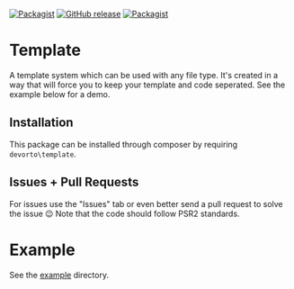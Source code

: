 [![Packagist](https://img.shields.io/packagist/l/gdwebs/template.svg?maxAge=86400)](LICENSE.md)
[![GitHub release](https://img.shields.io/github/release/GeoffreyDijkstra/template.svg?maxAge=86400)](https://github.com/GeoffreyDijkstra/template/releases)
[![Packagist](https://img.shields.io/packagist/dd/gdwebs/template.svg?maxAge=86400)](https://packagist.org/packages/gdwebs/template)

# Template
A template system which can be used with any file type.
It's created in a way that will force you to keep your template and code seperated.
See the example below for a demo.

## Installation
This package can be installed through composer by requiring `devorto\template`.

## Issues + Pull Requests
For issues use the "Issues" tab or even better send a pull request to solve the issue :wink:
Note that the code should follow PSR2 standards.

# Example
See the [example](example) directory. 
